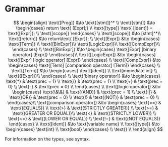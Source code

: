 # Grammar

$$
\begin{align}
    \text{[Prog]} &\to \text{[stmt]}^* \\
    \text{[stmt]} &\to
        \begin{cases}
        return \text{ [Expr];} \\
        \text{[type]} \text{ [ident]} = \text{[Expr]}; \\
        \text{[scope]}
        \end{cases} \\
    \text{[scope]} &\to [stmt]^*\\
    \text{[return]} &\to return\text{ [Expr]}; \\
    \text{[Expr]} &\to
    \begin{cases}
        \text{[Term]} \\
        \text{[BinExpr]}\\
        \text{[LogicExpr]}\\
        \text{[CompExpr]}\\
    \end{cases} \\
    \text{[BinExpr]} &\to
    \begin{cases}
        \text{[Expr] [binary operator] [Expr]}
    \end{cases}\\
    \text{[LogicExpr]} &\to
    \begin{cases}
        \text{[Expr] [logic operator] [Expr]}
    \end{cases} \\
    \text{[CompExpr]} &\to
    \begin{cases}
        \text{[Term] [comparison operator] [Term]}
    \end{cases} \\
    \text{[Term]} &\to
    \begin{cases}
        \text{[ident]} \\
        \text{immediate int} \\
        \text{([Expr])}\\
    \end{cases} \\
    \text{[binary operator]} &\to
    \begin{cases}
        \text{*} & \text{prec = 1} \\
        \text{/} & \text{prec = 1} \\
        \text{+} & \text{prec = 0} \\
        \text{-} & \text{prec = 0} \\
    \end{cases} \\
    \text{[logic operator]} &\to
    \begin{cases}
        \text{\&\&} & \text{(AND)} & \text{prec = 1} \\
        \text{||} & \text{(OR)} & \text{prec = 0} \\
        \text{!} & \text{(NOT)} & \text{prec = 0} \\
    \end{cases}\\
    \text{[comparison operator]} &\to
    \begin{cases}
        \text{==} & \text{(EQUALS)} \\
        \text{>} & \text{(STRICTLY GREATER)} \\
        \text{>=} & \text{(GREATER OR EQUAL)}\\
        \text{<} & \text{(STRICTLY LOWER)} \\
        \text{<=} & \text{(LOWER OR EQUAL)} \\
        \text{!=} & \text{(NOT EQUALS)}
    \end{cases} \\
    \text{[ident]} &\to \text{variable name} \\
    \text{[type]} &\to
        \begin{cases}
            \text{int} \\
            \text{bool}
        \end{cases} \\
    \text{} \\
\end{align}
$$

For information on the types, see syntax.
